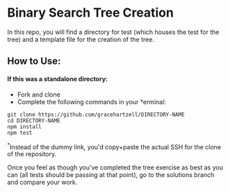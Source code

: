 # Binary Search Tree Creation

In this repo, you will find a directory for test (which houses the test for the tree) and a template file for the creation of the tree. 

## How to Use:
#### If this was a standalone directory:
* Fork and clone
* Complete the following commands in your †erminal:
```shell
git clone https://github.com/gracehartzell/DIRECTORY-NAME
cd DIRECTORY-NAME
npm install 
npm test
```
<sup>*</sup>Instead of the dummy link, you'd copy+paste the actual SSH for the clone of the repository. 

Once you feel as though you've completed the tree exercise as best as you can (all tests should be passing at that point), go to the solutions branch and compare your work. 